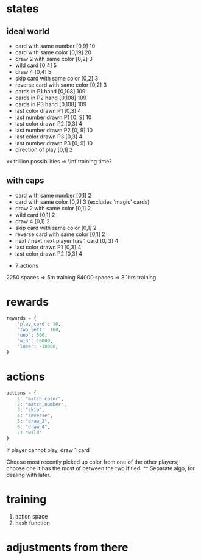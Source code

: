 # states

## ideal world

- card with same number [0,9] 10
- card with same color [0,19] 20
- draw 2 with same color [0,2] 3
- wild card [0,4] 5
- draw 4 [0,4] 5
- skip card with same color [0,2] 3
- reverse card with same color [0,2] 3
- cards in P1 hand [0,108] 109
- cards in P2 hand [0,108] 109
- cards in P3 hand [0,108] 109
- last color drawn P1 [0,3] 4
- last number drawn P1 [0, 9] 10
- last color drawn P2 [0,3] 4
- last number drawn P2 [0, 9] 10
- last color drawn P3 [0,3] 4
- last number drawn P3 [0, 9] 10
- direction of play [0,1] 2

xx trillion possibilities => \inf training time?

## with caps

- card with same number [0,1] 2
- card with same color [0,2] 3 (excludes 'magic' cards)
- draw 2 with same color [0,1] 2
- wild card [0,1] 2
- draw 4 [0,1] 2
- skip card with same color [0,1] 2
- reverse card with same color [0,1] 2
- next / next next player has 1 card [0, 3] 4
- last color drawn P1 [0,3] 4
- last color drawn P2 [0,3] 4

* 7 actions

 2250 spaces => 5m training
84000 spaces => 3.1hrs training

# rewards

```python
rewards = {
    'play_card': 10,
    'two_left': 100,
    'uno': 500,
    'win': 10000,
    'lose': -10000,
}
```

# actions

```python
actions = {
    1: "match_color",
    2: "match_number",
    3: "skip",
    4: "reverse",
    5: "draw_2",
    6: "draw_4",
    7: "wild"
}
```
If player cannot play, draw 1 card

Choose most recently picked up color from one of the other players;
choose one it has the most of between the two if tied.
^^ Separate algo, for dealing with later.

# training

1. action space
2. hash function

# adjustments from there